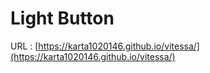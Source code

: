 # Light Button

URL :  [https://karta1020146.github.io/vitessa/](https://karta1020146.github.io/vitessa/) 
<!-- 
## Recommended IDE Setup

- [VS Code](https://code.visualstudio.com/) + [Volar](https://marketplace.visualstudio.com/items?itemName=Vue.volar) (and disable Vetur) + [TypeScript Vue Plugin (Volar)](https://marketplace.visualstudio.com/items?itemName=Vue.vscode-typescript-vue-plugin). -->
